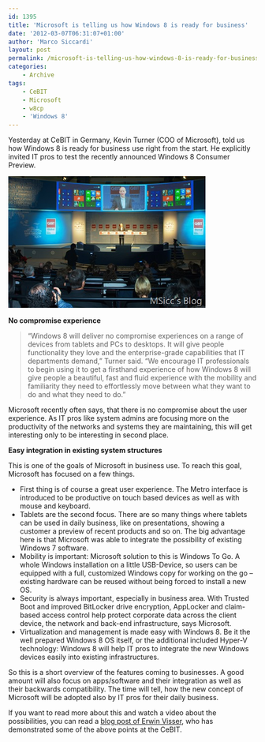 ```yaml
---
id: 1395
title: 'Microsoft is telling us how Windows 8 is ready for business'
date: '2012-03-07T06:31:07+01:00'
author: 'Marco Siccardi'
layout: post
permalink: /microsoft-is-telling-us-how-windows-8-is-ready-for-business/
categories:
    - Archive
tags:
    - CeBIT
    - Microsoft
    - w8cp
    - 'Windows 8'
---
```


Yesterday at CeBIT in Germany, Kevin Turner (COO of Microsoft), told us how Windows 8 is ready for business use right from the start. He explicitly invited IT pros to test the recently announced Windows 8 Consumer Preview.

[![CeBIT12_Microsoft Keynote, Kevin Turner](/assets/img/2012/03/event_cebit2012-02_web.jpg "CeBIT12_Microsoft Keynote, Kevin Turner")](/assets/img/2012/03/event_cebit2012-02_web.jpg)

**No compromise experience**

> “Windows 8 will deliver no compromise experiences on a range of devices from tablets and PCs to desktops. It will give people functionality they love and the enterprise-grade capabilities that IT departments demand,” Turner said. “We encourage IT professionals to begin using it to get a firsthand experience of how Windows 8 will give people a beautiful, fast and fluid experience with the mobility and familiarity they need to effortlessly move between what they want to do and what they need to do.”

Microsoft recently often says, that there is no compromise about the user experience. As IT pros like system admins are focusing more on the productivity of the networks and systems they are maintaining, this will get interesting only to be interesting in second place.

**Easy integration in existing system structures**

This is one of the goals of Microsoft in business use. To reach this goal, Microsoft has focused on a few things.

- First thing is of course a great user experience. The Metro interface is introduced to be productive on touch based devices as well as with mouse and keyboard.
- Tablets are the second focus. There are so many things where tablets can be used in daily business, like on presentations, showing a customer a preview of recent products and so on. The big advantage here is that Microsoft was able to integrate the possibility of existing Windows 7 software.
- Mobility is important: Microsoft solution to this is Windows To Go. A whole Windows installation on a little USB-Device, so users can be equipped with a full, customized Windows copy for working on the go – existing hardware can be reused without being forced to install a new OS.
- Security is always important, especially in business area. With Trusted Boot and improved BitLocker drive encryption, AppLocker and claim-based access control help protect corporate data across the client device, the network and back-end infrastructure, says Microsoft.
- Virtualization and management is made easy with Windows 8. Be it the well prepared Windows 8 OS itself, or the additional included Hyper-V technology: Windows 8 will help IT pros to integrate the new Windows devices easily into existing infrastructures.

So this is a short overview of the features coming to businesses. A good amount will also focus on apps/software and their integration as well as their backwards compatibility. The time will tell, how the new concept of Microsoft will be adopted also by IT pros for their daily business.

If you want to read more about this and watch a video about the possibilities, you can read a [blog post of Erwin Visser](https://windowsteamblog.com/windows/b/business/archive/2012/03/06/windows-8-reimagined-for-business.aspx), who has demonstrated some of the above points at the CeBIT.